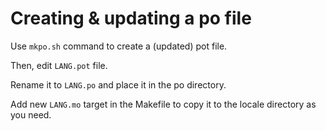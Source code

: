 
# Creating & updating a po file

Use `mkpo.sh` command to create a (updated) pot file.

Then, edit `LANG.pot` file.

Rename it to `LANG.po` and place it in the po directory.

Add new `LANG.mo` target in the Makefile to copy it to the locale
directory as you need.
